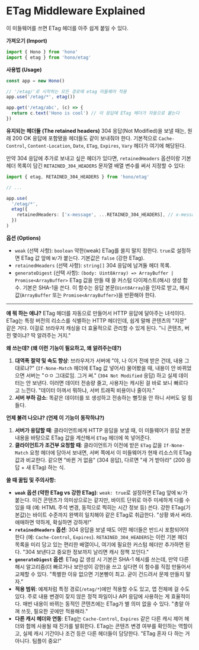 # ETag Middleware Explained
이 미들웨어를 쓰면 ETag 헤더를 아주 쉽게 붙일 수 있다.

**가져오기 (Import)**

```typescript
import { Hono } from 'hono'
import { etag } from 'hono/etag'
```

**사용법 (Usage)**

```typescript
const app = new Hono()

// '/etag/'로 시작하는 모든 경로에 etag 미들웨어 적용
app.use('/etag/*', etag())

app.get('/etag/abc', (c) => {
  return c.text('Hono is cool') // 이 응답에 ETag 헤더가 자동으로 붙는다
})
```

**유지되는 헤더들 (The retained headers)**
304 응답(Not Modified)을 보낼 때는, 원래 200 OK 응답에 포함됐을 헤더들도 같이 보내줘야 한다. 기본적으로 `Cache-Control`, `Content-Location`, `Date`, `ETag`, `Expires`, `Vary` 헤더가 여기에 해당된다.

만약 304 응답에 추가로 보내고 싶은 헤더가 있다면, `retainedHeaders` 옵션이랑 기본 헤더 목록이 담긴 `RETAINED_304_HEADERS` 문자열 배열 변수를 써서 지정할 수 있다:

```typescript
import { etag, RETAINED_304_HEADERS } from 'hono/etag'

// ...

app.use(
  '/etag/*',
  etag({
    retainedHeaders: ['x-message', ...RETAINED_304_HEADERS], // x-message 헤더도 304 응답 시 유지
  })
)
```

**옵션 (Options)**
*   `weak` (선택 사항): `boolean`
    약한(weak) ETag를 쓸지 말지 정한다. `true`로 설정하면 ETag 값 앞에 `W/`가 붙는다. 기본값은 `false` (강한 ETag).
*   `retainedHeaders` (선택 사항): `string[]`
    304 응답에 남겨둘 헤더 목록.
*   `generateDigest` (선택 사항): `(body: Uint8Array) => ArrayBuffer | Promise<ArrayBuffer>`
    ETag 값을 만들 때 쓸 커스텀 다이제스트(해시) 생성 함수. 기본은 SHA-1을 쓴다. 이 함수는 응답 본문(`Uint8Array`)을 인자로 받고, 해시값(`ArrayBuffer` 또는 `Promise<ArrayBuffer>`)을 반환해야 한다.

---

**얘 뭐 하는 애냐?**
ETag 헤더를 자동으로 만들어서 HTTP 응답에 달아주는 녀석이다. ETag는 특정 버전의 리소스를 식별하는 HTTP 헤더인데, 쉽게 말해 콘텐츠의 "지문" 같은 거다. 이걸로 브라우저 캐싱을 더 효율적으로 관리할 수 있게 된다. "니 콘텐츠, 버전 몇이냐? 딱 알려주는 거지."

**왜 쓰는데? (왜 이런 기능이 필요하고, 왜 알려주는데?)**
1.  **대역폭 절약 및 속도 향상**: 브라우저가 서버에 "야, 나 이거 전에 받은 건데, 내용 그대로냐?" (`If-None-Match` 헤더에 ETag 값 넣어서) 물어봤을 때, 내용이 안 바뀌었으면 서버는 "ㅇㅇ 그대로임. 그거 써." (`304 Not Modified` 응답) 하고 실제 데이터는 안 보낸다. 이러면 데이터 전송량 줄고, 사용자는 캐시된 걸 바로 보니 빠르다고 느낀다. "데이터 아껴서 뭐하냐, 서버 트래픽 비용이나 줄이자."
2.  **서버 부하 감소**: 똑같은 데이터를 또 생성하고 전송하는 뻘짓을 안 하니 서버도 덜 힘들다.

**언제 불려 나오냐? (언제 이 기능이 동작하냐?)**
1.  **서버가 응답할 때**: 클라이언트에게 HTTP 응답을 보낼 때, 이 미들웨어가 응답 본문 내용을 바탕으로 ETag 값을 계산해서 `ETag` 헤더에 쏙 넣어준다.
2.  **클라이언트가 조건부 요청할 때**: 클라이언트가 이전에 받은 `ETag` 값을 `If-None-Match` 요청 헤더에 담아서 보내면, 서버 쪽에서 이 미들웨어가 현재 리소스의 ETag 값과 비교한다. 같으면 "바뀐 거 없음" (304 응답), 다르면 "새 거 받아라" (200 응답 + 새 ETag) 하는 식.

**쓸 때 꿀팁 및 주의사항:**
*   **`weak` 옵션 (약한 ETag vs 강한 ETag)**: `weak: true`로 설정하면 ETag 앞에 `W/`가 붙는다. 이건 콘텐츠가 의미상으로는 같지만, 바이트 단위로 아주 미세하게 다를 수 있을 때 (예: HTML 주석 변경, 동적으로 찍히는 시간 정보 등) 쓴다. 강한 ETag(기본값)는 바이트 수준까지 완벽히 일치해야 같은 ETag로 취급한다. "상황 봐서 써라. 애매하면 약하게, 확실하면 강하게!"
*   **`retainedHeaders` 옵션**: 304 응답을 보낼 때도 어떤 헤더들은 반드시 포함되어야 한다 (예: `Cache-Control`, `Expires`). `RETAINED_304_HEADERS`는 이런 기본 헤더 목록을 미리 담고 있는 편리한 배열이니, 여기에 필요한 커스텀 헤더만 추가하면 된다. "304 보낸다고 중요한 정보까지 날리면 캐시 정책 꼬인다."
*   **`generateDigest` 옵션**: ETag 값 생성 시 기본은 SHA-1 해시를 쓰는데, 만약 다른 해시 알고리즘(더 빠르거나 보안성이 강한)을 쓰고 싶다면 이 함수를 직접 만들어서 교체할 수 있다. "특별한 이유 없으면 기본빵이 최고. 굳이 건드려서 문제 만들지 말자."
*   **적용 범위**: 예제처럼 특정 경로(`/etag/*`)에만 적용할 수도 있고, 앱 전체에 걸 수도 있다. 주로 내용 변경이 잦지 않은 정적 파일이나 API 응답에 사용하는 게 효율적이다. 매번 내용이 바뀌는 동적인 콘텐츠에는 ETag가 별 의미 없을 수 있다. "총알 아껴 쓰듯, 필요한 곳에만 적용해라."
*   **다른 캐시 헤더와 연동**: ETag는 `Cache-Control`, `Expires` 같은 다른 캐시 제어 헤더와 함께 사용될 때 진가를 발휘한다. ETag는 콘텐츠 변경 여부를 확인하는 역할이고, 실제 캐시 기간이나 조건 등은 다른 헤더들이 담당한다. "ETag 혼자 다 하는 거 아니다. 팀플이 중요!"